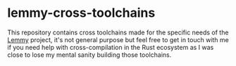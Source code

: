 # lemmy-cross-toolchains

This repository contains cross toolchains made for the specific needs of the
[Lemmy][lemmy] project, it's not general purpose but feel free to get in touch
with me if you need help with cross-compilation in the Rust ecosystem as I was
close to lose my mental sanity building those toolchains.

[lemmy]: https://github.com/LemmyNet/lemmy
